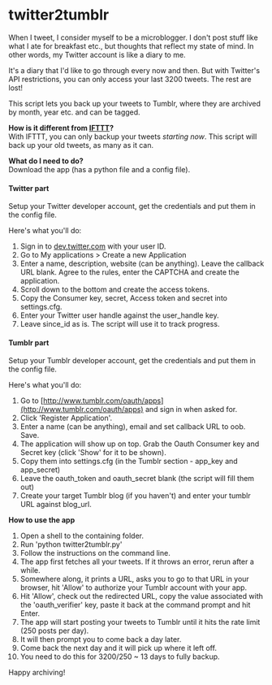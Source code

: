 # twitter2tumblr #

When I tweet, I consider myself to be a microblogger. I don't post stuff like
what I ate for breakfast etc., but thoughts that reflect my state of mind. In
other words, my Twitter account is like a diary to me.

It's a diary that I'd like to go through every now and then. But with
Twitter's API restrictions, you can only access your last 3200 tweets. The
rest are lost!

This script lets you back up your tweets to Tumblr, where they are archived by
month, year etc. and can be tagged.

**How is it different from [IFTTT](http://ifttt.com/recipes/search?utf8=%E2%9C%93&q=twitter+to+tumblr)?**   
With IFTTT, you can only backup your tweets *starting now*. This script will
back up your old tweets, as many as it can.

**What do I need to do?**   
Download the app (has a python file and a config file).

#### Twitter part ####
Setup your Twitter developer account, get the credentials and put them in the
config file.

Here's what you'll do:

1. Sign in to [dev.twitter.com](dev.twitter.com) with your user ID.
2. Go to My applications > Create a new Application
3. Enter a name, description, website (can be anything). Leave the callback URL
blank. Agree to the rules, enter the CAPTCHA and create the application.
4. Scroll down to the bottom and create the access tokens.
5. Copy the Consumer key, secret, Access token and secret into settings.cfg.
6. Enter your Twitter user handle against the user_handle key.
7. Leave since_id as is. The script will use it to track progress.

#### Tumblr part ####
Setup your Tumblr developer account, get the credentials and put them in the
config file.

Here's what you'll do:

1. Go to [http://www.tumblr.com/oauth/apps](http://www.tumblr.com/oauth/apps)
and sign in when asked for.
2. Click 'Register Application'.
3. Enter a name (can be anything), email and set callback URL to oob. Save.
4. The application will show up on top. Grab the Oauth Consumer key and
Secret key (click 'Show' for it to be shown).
5. Copy them into settings.cfg (in the Tumblr section - app_key and app_secret)
6. Leave the oauth_token and oauth_secret blank (the script will fill them out)
7. Create your target Tumblr blog (if you haven't) and enter your tumblr URL
against blog_url.

**How to use the app**

1. Open a shell to the containing folder.
2. Run 'python twitter2tumblr.py'
3. Follow the instructions on the command line.
4. The app first fetches all your tweets. If it throws an error, rerun after
a while.
5. Somewhere along, it prints a URL, asks you to go to that URL in your browser, hit
'Allow' to authorize your Tumblr account with your app.
6. Hit 'Allow', check out the redirected URL, copy the value associated with
the 'oauth_verifier' key, paste it back at the command prompt and hit Enter.
7. The app will start posting your tweets to Tumblr until it hits the rate
limit (250 posts per day).
8. It will then prompt you to come back a day later.
9. Come back the next day and it will pick up where it left off.
10. You need to do this for 3200/250 ~ 13 days to fully backup.

Happy archiving!

